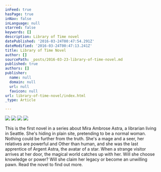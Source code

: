 ```yaml
---
inFeed: true
hasPage: true
inNav: false
inLanguage: null
starred: false
keywords: []
description: Library of Time novel
datePublished: '2016-03-24T00:47:54.291Z'
dateModified: '2016-03-24T00:47:13.241Z'
title: Library of Time Novel
author: []
sourcePath: _posts/2016-03-23-library-of-time-novel.md
published: true
authors: []
publisher:
  name: null
  domain: null
  url: null
  favicon: null
url: library-of-time-novel/index.html
_type: Article

---
```

![](https://the-grid-user-content.s3-us-west-2.amazonaws.com/543e7d91-e11c-4bdf-b229-e73fc88c5120.png)
![](https://the-grid-user-content.s3-us-west-2.amazonaws.com/ba2cc6a5-f5c2-4237-bac3-832377725de1.jpg)
![](https://the-grid-user-content.s3-us-west-2.amazonaws.com/5e62d9e8-c8b9-4f26-973b-1447538dbee1.png)
![](https://the-grid-user-content.s3-us-west-2.amazonaws.com/8262e42a-05d7-4e8e-a7b9-1ed838fbc526.png)

This is the first novel in a series about Mira Ambrose Astra, a librarian living in Seattle. She's hiding in plain site, pretending to be a normal woman. Nothing could be further from the truth. She's a mage and a seer, her relatives are powerful and Other than human, and she was the last apprentice of Argent Astra, the avatar of a star. When a strange visitor arrives at her door, the magical world catches up with her. Will she choose knowledge or power? Will she claim her legacy or become an unwilling pawn. Read the novel to find out more.